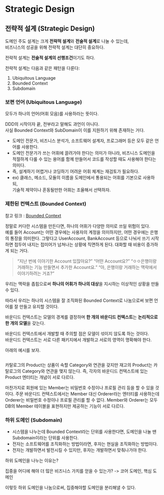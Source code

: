 # Strategic Design

## 전략적 설계 (Strategic Design)

도메인 주도 설계는 크게 **전략적 설계**와 **전술적 설계**로 나눌 수 있는데, \
비즈니스의 성공을 위해 전략적 설계는 대단히 중요하다.&#x20;

전략적 설계는 **전술적 설계의 선행조건**이기도 하다.

전략적 설계는 다음과 같은 패턴을 다룬다:

1. Ubiquitous Language
2. Bounded Context
3. Subdomain

### 보편 언어 (Ubiquitous Language)

모두가 하나의 언어(어휘 모음)를 사용하라는 뜻이다.

DDD의 시작이자 끝, 전부라고 말해도 과언이 아니다.\
사실 Bounded Context와 SubDomain이 이를 지원하기 위해 존재하는 거다.

* 도메인 전문가, 비즈니스 분석가, 소프트웨어 설계자, 프로그래머 등은 모두 같은 언어를 사용한다.&#x20;
* 도메인 전문가가 쓰는 어휘에 끌려가야 한다는 의미가 아니라, 비즈니스 도메인을 적절하게 다룰 수 있는 용어를 함께 만들어서 코드를 작성할 때도 사용해야 한다는 의미다.&#x20;
* 즉, 설계하기 어렵거나 코딩하기 어려운 어휘 체계는 재검토가 필요하다.&#x20;
* ex) 클래스, 메소드, 모듈의 이름을 도메인에서 통용되는 어휘를 기본으로 사용하되, \
  기술적 제약이나 혼동될만한 어휘는 조율해서 선택하자.

### 제한된 컨텍스트 (Bounded Context)

참고 링크 : [Bounded Context](https://jaehoney.tistory.com/252)

정말로 커다란 시스템을 만든다면, 하나의 어휘가 다양한 의미로 쓰일 위험이 있다. \
예를 들어 Account는 어떤 경우에는 사용자의 계정을 의미하지만, 어떤 경우에는 은행의 통장을 의미한다. 그렇다고 UserAccount, BankAccount 등으로 나눠서 쓰기 시작하면 접두어 내지는 접미어가 넘쳐나는 상황에 직면하게 된다. 대화할 때 비용이 증가하게 되는 거다.

> “지난 번에 이야기한 Account 있잖아요?” “어떤 Account요?” “ㅇㅇ은행이랑 거래하는 기능 만들면서 추가한 Account요.” “아, 은행이랑 거래하는 맥락에서 이야기하려는 거죠?”

우리는 맥락을 좁힘으로써 **하나의 어휘가 하나의 대상**을 지시하는 이상적인 상황을 만들 수 있다.&#x20;

따라서 우리는 하나의 시스템을 잘 조직화된 Bounded Context로 나눔으로써 보편 언어를 잘 만들고 유지할 것이다.

바운디드 컨텍스트는 모델의 경계를 결정하며 **한 개의 바운디드 컨텍스트**는 **논리적으로 한 개의 모델**을 갖는다.

바운디드 컨텍스트에서 개발할 때 주의할 점은 모델이 섞이지 않도록 하는 것이다. \
바운디드 컨텍스트는 서로 다른 패키지에서 개발하고 서로의 영역이 명확해야 한다.

&#x20;아래의 예시를 보자.

<figure><img src="https://blog.kakaocdn.net/dn/P0g6Y/btrHCnAd1pe/85wbYZ1kMYNqrkzqv8tRe0/img.png" alt=""><figcaption></figcaption></figure>

카탈로그의 Product는 상품이 속할 Category와 연관을 갖지만 재고의 Product는 카탈로그의 Category와 연관을 맺지 않는다. 즉, 각자의 바운디드 컨텍스트에 있는 Product 엔터티는 개념이 서로 다르다.

마찬가지로 회원에 있는 Member는 비밀번호 수정이나 프로필 관리 등을 할 수 있을 것이다. 주문 바운디드 컨텍스트에서는 Member 대신 Orderer라는 엔터티를 사용하는데 Orderer는 비밀번호 수정이나 프로필 관리를 할 수 없다. Member와 Orderer는 모두 DB의 Member 테이블을 표현하지만 제공하는 기능이 서로 다르다.

### 하위 도메인 (Subdomain)

* 시스템을 나누는데 Bounded Context라는 단위를 사용한다면, 도메인을 나눌 땐 Subdomain이라는 단위를 사용한다.&#x20;
* 전자는 소프트웨어를 조직화하는 방법이라면, 후자는 현실을 조직화하는 방법이다.&#x20;
* 전자는 개발하면서 발전시킬 수 있지만, 후자는 개발하면서 맞춰나가야 한다.

하위 도메인을 나누는 이유는?

집중을 어디에 해야 더 많은 비즈니스 가치를 얻을 수 있는가? -> 코어 도메인, 핵심 도메인

이렇듯 하위 도메인을 나눔으로써, 집중해야할 도메인을 분리해낼 수 있다.
